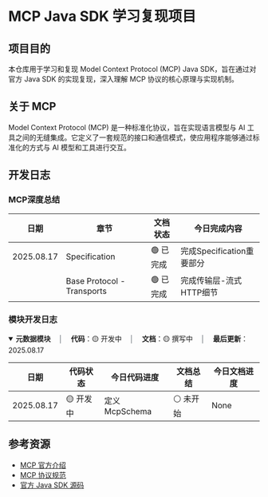 # MCP Java SDK 学习复现项目

## 项目目的

本仓库用于学习和复现 Model Context Protocol (MCP) Java SDK，旨在通过对官方 Java SDK 的实现复现，深入理解 MCP 协议的核心原理与实现机制。

## 关于 MCP

Model Context Protocol (MCP) 是一种标准化协议，旨在实现语言模型与 AI 工具之间的无缝集成。它定义了一套规范的接口和通信模式，使应用程序能够通过标准化的方式与 AI 模型和工具进行交互。

## 开发日志

### MCP深度总结
| 日期         | 章节                         | 文档状态   | 今日完成内容              |
|------------|----------------------------|--------|---------------------|
| 2025.08.17 | Specification              | 🟢 已完成 | 完成Specification重要部分 |
|            | Base Protocol - Transports | 🟢 已完成 | 完成传输层-流式HTTP细节      |

### 模块开发日志
<details open>
<summary>
<span style="font-size:1.0em;color:#222222"><strong>元数据模块</strong></span>
<span style="color:#586069; margin: 0 12px">│</span>
<strong>代码</strong>：🟡 开发中
<span style="color:#586069; margin: 0 12px">│</span>
<strong>文档</strong>：🟡 撰写中
<span style="color:#586069; margin: 0 12px">│</span>
<strong>最后更新</strong>：2025.08.17
</summary>

| 日期         | 代码状态   | 今日代码进度      | 文档总结  | 今日文档进度 |
|------------|--------|-------------|-------|--------|
| 2025.08.17 | 🟡 开发中 | 定义McpSchema | ⚪ 未开始 | None   |

</details>

## 参考资源

- [MCP 官方介绍](https://modelcontextprotocol.io/docs/getting-started/intro)
- [MCP 协议规范](https://modelcontextprotocol.io/specification/2025-06-18)
- [官方 Java SDK 源码](https://github.com/modelcontextprotocol/java-sdk)